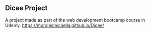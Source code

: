## Dicee Project
A project made as part of the web development bootcamp course in Udemy.
https://moralesmicaella.github.io/Dicee/

